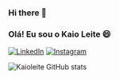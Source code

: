 ### Hi there 👋
### Olá! Eu sou o Kaio Leite 😄

[![LinkedIn](https://img.shields.io/badge/LinkedIn-0077B5?style=for-the-badge&logo=linkedin&logoColor=white)](https://www.linkedin.com/in/kaioleite/)
[![Instagram](https://img.shields.io/badge/Instagram-E4405F?style=for-the-badge&logo=instagram&logoColor=white)](https://www.instagram.com/dev.kaio/)

![Kaioleite GitHub stats](https://github-readme-stats.vercel.app/api?username=Kaioleite&show_icons=true&theme=onedark)



